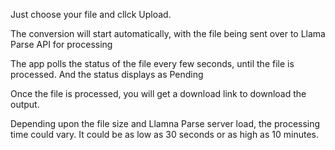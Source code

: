 Just choose your file and cllck Upload.

The conversion will start automatically, with the file being sent over to Llama Parse API for processing

The app polls the status of the file every few seconds, until the file is processed. And the status displays as Pending

Once the file is processed, you will get a download link to download the output.

Depending upon the file size and Llamna Parse server load, the processing time could vary. It could be as low as 30  seconds or as high as 10 minutes.
